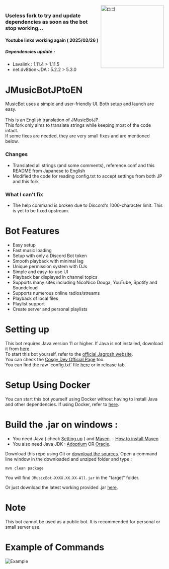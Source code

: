 <img align="right" src="https://i.imgur.com/zrE80HY.png" height="200" width="200" alt="ロゴ">  
  
### Useless fork to try and update dependencies as soon as the bot stop working...  
  
#### Youtube links working again ( 2025/02/26 )  
##### Dependencies update :  
- Lavalink : 1.11.4 > 1.11.5  
- net.dv8tion-JDA : 5.2.2 > 5.3.0  
  
# JMusicBotJPtoEN

MusicBot uses a simple and user-friendly UI. Both setup and launch are easy.
<br><br>This is an English translation of JMusicBotJP.
<br>This fork only aims to translate strings while keeping most of the code intact.
<br>If some fixes are needed, they are very small fixes and are mentioned below.
### Changes
* Translated all strings (and some comments), reference.conf and this README from Japanese to English
* Modified the code for reading config.txt to accept settings from both JP and this fork

### What I can't fix
* The help command is broken due to Discord's 1000-character limit. This is yet to be fixed upstream.
  
# Bot Features

* Easy setup
* Fast music loading
* Setup with only a Discord Bot token
* Smooth playback with minimal lag
* Unique permission system with DJs
* Simple and easy-to-use UI
* Playback bar displayed in channel topics
* Supports many sites including NicoNico Douga, YouTube, Spotify and Soundcloud
* Supports numerous online radios/streams
* Playback of local files
* Playlist support
* Create server and personal playlists

# Setting up

This bot requires Java version 11 or higher.
If Java is not installed, download it from [here](https://www.oracle.com/jp/java/technologies/downloads/).  
To start this bot yourself, refer to the [official Jagrosh website](https://jmusicbot.com/setup/).  
You can check the [Cosgy Dev Official Page](https://www.cosgy.dev/2019/09/06/jmusicbot-setup/) too.  
You can find the raw 'config.txt' file [here](https://raw.githubusercontent.com/THOMZY/JMusicBot-JPtoEN/refs/heads/develop/src/main/resources/reference.conf) or in release tab.  

# Setup Using Docker

You can start this bot yourself using Docker without having to install Java and other dependencies.
If using Docker, refer to [here](https://hub.docker.com/r/cyberrex/jmusicbot-jp).

# Build the .jar on windows :

* You need Java ( check [Setting up](https://github.com/THOMZY/JMusicBot-JPtoEN?tab=readme-ov-file#setting-up) ) and [Maven](https://maven.apache.org/download.cgi). - [How to install Maven](https://phoenixnap.com/kb/install-maven-windows)  
* You also need Java JDK : [Adoptium](https://adoptium.net/) OR [Oracle](https://www.oracle.com/java/technologies/downloads/?er=221886).
  
Download this repo using Git or [download the sources](https://github.com/THOMZY/JMusicBot-JPtoEN/archive/refs/heads/develop.zip).
Open a command line window in the downloaded and unziped folder and type :  
```
mvn clean package
```
You will find ```JMusicBot-XXXX.XX.XX-All.jar``` in the "target" folder. 
   
Or just download the latest working provided .jar [here](https://github.com/THOMZY/JMusicBot-JPtoEN/releases/latest).  
  
# Note

This bot cannot be used as a public bot.
It is recommended for personal or small server use.  

# Example of Commands

![Example](https://i.imgur.com/tevrtKt.png)
